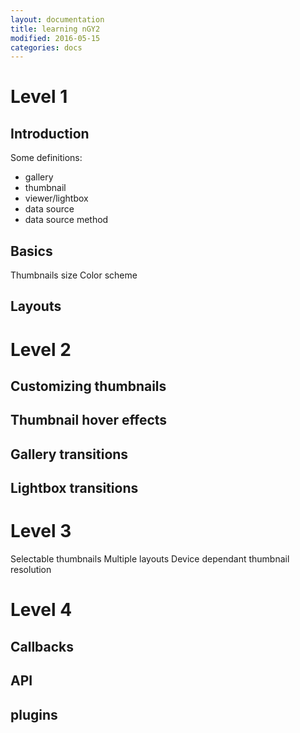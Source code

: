 ```yaml
---
layout: documentation
title: learning nGY2
modified: 2016-05-15
categories: docs
---
```


# Level 1  

## Introduction

Some definitions:
- gallery
- thumbnail
- viewer/lightbox
- data source
- data source method

## Basics

Thumbnails size
Color scheme

## Layouts

# Level 2  

## Customizing thumbnails  

## Thumbnail hover effects

## Gallery transitions

## Lightbox transitions

# Level 3

Selectable thumbnails
Multiple layouts
Device dependant thumbnail resolution

# Level 4

## Callbacks

## API

## plugins

